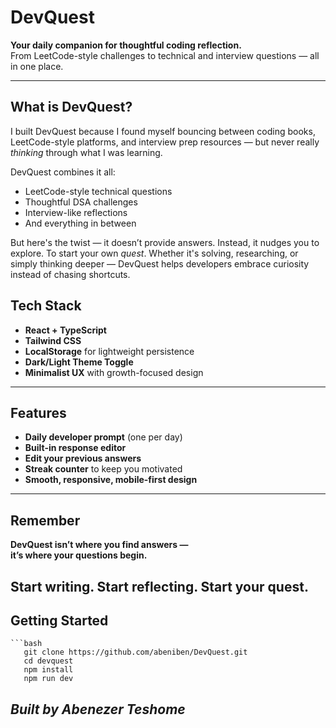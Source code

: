 # DevQuest

**Your daily companion for thoughtful coding reflection.**  
From LeetCode-style challenges to technical and interview questions — all in one place.

---

## What is DevQuest?

I built DevQuest because I found myself bouncing between coding books, LeetCode-style platforms, and interview prep resources — but never really *thinking* through what I was learning.

DevQuest combines it all:  
- LeetCode-style technical questions  
- Thoughtful DSA challenges  
- Interview-like reflections  
- And everything in between  

But here's the twist — it doesn’t provide answers.
Instead, it nudges you to explore. To start your own *quest*. Whether it's solving, researching, or simply thinking deeper — DevQuest helps developers embrace curiosity instead of chasing shortcuts.


## Tech Stack

- **React + TypeScript**
- **Tailwind CSS**
- **LocalStorage** for lightweight persistence
- **Dark/Light Theme Toggle**
- **Minimalist UX** with growth-focused design

---

## Features

- **Daily developer prompt** (one per day)  
- **Built-in response editor**  
- **Edit your previous answers**  
- **Streak counter** to keep you motivated  
- **Smooth, responsive, mobile-first design**

---
## Remember

**DevQuest isn’t where you find answers —  
it’s where your questions begin.**    

Start writing. Start reflecting. Start your quest.  
---

## Getting Started
    ```bash
       git clone https://github.com/abeniben/DevQuest.git
       cd devquest
       npm install
       npm run dev


*Built by Abenezer Teshome*
---


